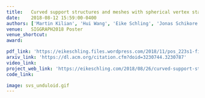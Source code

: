 ```yaml
---
title:   Curved support structures and meshes with spherical vertex stars
date:    2018-08-12 15:59:00-0400
authors: ['Martin Kilian', 'Hui Wang', 'Eike Schling', 'Jonas Schikore', 'Helmut Pottmann']
venue:   SIGGRAPH2018 Poster
venue_shortcut: 
award:

pdf_link: 'https://eikeschling.files.wordpress.com/2018/11/pos_223s1-file1.pdf'
arxiv_link: 'https://dl.acm.org/citation.cfm?doid=3230744.3230787'
video_link: 
project_web_link: 'https://eikeschling.com/2018/08/26/curved-support-structures-and-meshes-with-spherical-vertex-stars/'
code_link:

image: svs_unduloid.gif
---
```



